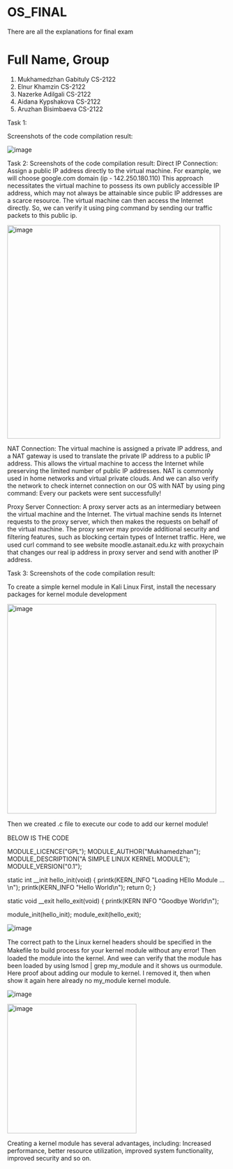 # OS_FINAL
There are all the explanations for final exam
#	Full Name,	Group 
1)	Mukhamedzhan Gabituly	CS-2122
2)	Elnur Khamzin	CS-2122
3)	Nazerke Adilgali	CS-2122
4)  Aidana Kypshakova CS-2122
5)  Aruzhan Bisimbaeva CS-2122

Task 1:


Screenshots of the code compilation result:


![image](https://user-images.githubusercontent.com/86833038/218450877-09f11949-274a-497e-bf14-cf78429a11f2.png)



Task 2:
Screenshots of the code compilation result:
Direct IP Connection:
Assign a public IP address directly to the virtual machine.
For example, we will choose google.com domain (ip - 142.250.180.110)
This approach necessitates the virtual machine to possess its own publicly accessible IP address, which may not always be attainable since public IP addresses are a scarce resource.
The virtual machine can then access the Internet directly.
So, we can verify it using ping command by sending our traffic packets to this public ip.


<img width="488" alt="image" src="https://user-images.githubusercontent.com/86833038/218451066-5170f6b1-2c79-4906-b7b0-157daee2d528.png">


NAT Connection:
The virtual machine is assigned a private IP address, and a NAT gateway is used to translate the private IP address to a public IP address.
This allows the virtual machine to access the Internet while preserving the limited number of public IP addresses.
NAT is commonly used in home networks and virtual private clouds.
And we can also verify the network to check internet connection on our OS with NAT by using ping command:
Every our packets were sent successfully!


Proxy Server Connection:
A proxy server acts as an intermediary between the virtual machine and the Internet.
The virtual machine sends its Internet requests to the proxy server, which then makes the requests on behalf of the virtual machine.
The proxy server may provide additional security and ﬁltering features, such as blocking certain types of Internet traffic.
Here, we used curl command to see website moodle.astanait.edu.kz with proxychain that changes our real ip address in proxy server and send with another IP address.



Task 3:
Screenshots of the code compilation result:

To create a simple kernel module in Kali Linux
First, install the necessary packages for kernel module development

<img width="479" alt="image" src="https://user-images.githubusercontent.com/86833038/218451382-10dc2453-617d-459f-ba52-c4af0a91c1d8.png">


Then we created .c ﬁle to execute our code to add our kernel module!

BELOW IS THE CODE 

  MODULE_LICENCE("GPL");
  MODULE_AUTHOR("Mukhamedzhan");
  MODULE_DESCRIPTION("A SIMPLE LINUX KERNEL MODULE");
  MODULE_VERSION("0.1");

  static int __init hello_init(void) {
    printk(KERN_INFO "Loading HEllo Module ... \n");
    printk(KERN_INFO "Hello World\n");
    return 0;
  }

  static void __exit hello_exit(void) {
    printk(KERN INFO "Goodbye World\n");

  module_init(hello_init);
  module_exit(hello_exit);

![image](https://user-images.githubusercontent.com/86833038/218451402-47bcb0dd-dd47-45a0-81ba-6ab53b43eb46.png)


The correct path to the Linux kernel headers should be speciﬁed in the Makeﬁle to build process for your kernel module without any error!
Then loaded the module into the kernel. And wee can verify that the module has been loaded by using lsmod | grep my_module and it shows us ourmodule.
Here proof about adding our module to kernel. I removed it, then when show it again here already no my_module kernel module.

![image](https://user-images.githubusercontent.com/86833038/218451450-2d20f1f6-30d8-426f-a863-3096643d4877.png)

<img width="296" alt="image" src="https://user-images.githubusercontent.com/86833038/218451502-cbfc6b4a-340e-49e6-8482-19923b4ba888.png">


Creating a kernel module has several advantages, including:
Increased performance, better resource utilization, improved system functionality, improved security and so on.

